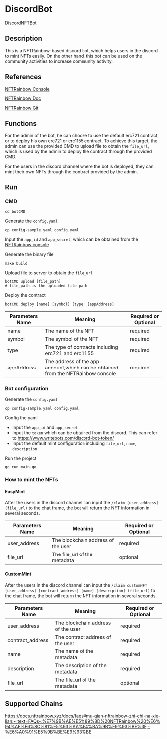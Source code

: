 # DiscordBot
DiscordNFTBot
## Description

This is a NFTRainbow-based discord bot, which helps users in the discord to mint NFTs easily. On the other hand, this bot can be used on the community activities to increase community activity.

## References
[NFTRainbow Console](https://console.nftrainbow.xyz/login)

[NFTRainbow Doc](https://docs.nftrainbow.xyz/)

[NFTRainbow Git](https://github.com/nft-rainbow)

## Functions
For the admin of the bot, he can choose to use the default erc721 contract, or to deploy his own erc721 or erc1155 contract. To achieve this target, the admin can use the provided CMD to upload file to 
obtain the `file_url`, which is used by the admin to deploy the contract through the provided CMD. 

For the users in the discord channel where the bot is deployed, they can mint their own NFTs through the contract provided by the admin.

## Run
### CMD
````
cd botCMD
````
Generate the `config.yaml`
````
cp config-sample.yaml config.yaml
````
Input the `app_id` and `app_secret`, which can be obtained from the [NFTRainbow console](https://console.nftrainbow.xyz/login)

Generate the binary file 
````
make build
````
Upload file to server to obtain the `file_url`
````
botCMD upload [file_path]
# file_path is the uploaded file path
````
Deploy the contract
````
botCMD deploy [name] [symbol] [type] [appAddress]
````

|  Parameters Name   | Meaning  | Required or Optional | 
|  ----  | ----  | ---- | 
| name  | The name of the NFT |required |
| symbol | The symbol of the NFT |required |
| type | The type of contracts including erc721 and erc1155 |required |
| appAddress | The address of the app account,which can be obtained from the NFTRainbow console |required |

### Bot configuration
Generate the `config.yaml`
````
cp config-sample.yaml config.yaml
````
Config the yaml 
- Input the `app_id` and `app_secret`
- Input the `token` which can be obtained from the discord. This can refer to <https://www.writebots.com/discord-bot-token/>
- Input the default mint configuration including `file_url`, `name`, `description`

Run the project 
````
go run main.go
````

### How to mint the NFTs
#### EasyMint
After the users in the discord channel can input the `/claim [user_address] (file_url)` to the chat frame, the bot will return the NFT information in several seconds.

|  Parameters Name   | Meaning  | Required or Optional | 
|  ----  | ----  | ---- | 
| user_address  | The blockchain address of the user |required |
| file_url | The file_url of the metadata |optional |

#### CustomMint
After the users in the discord channel can input the `/claim customNFT [user_address] [contract_address] [name] [description] (file_url)` to the chat frame, the bot will return the NFT information in several seconds.

|  Parameters Name   | Meaning  | Required or Optional | 
|  ----  | ----  | ---- | 
| user_address  | The blockchain address of the user |required |
| contract_address  | The contract address of the user |required |
| name  | The name of the metadata |required |
| description | The description of the metadata |required |
| file_url | The file_url of the metadata |optional |
## Supported Chains
<https://docs.nftrainbow.xyz/docs/faqs#mu-qian-nftrainbow-zhi-chi-na-xie-lian:~:text=FAQs-,%E7%9B%AE%E5%89%8D%20NFTRainbow%20%E6%94%AF%E6%8C%81%E5%93%AA%E4%BA%9B%E9%93%BE%3F,-%E6%A0%91%E5%9B%BE%E9%93%BE>